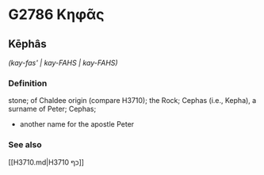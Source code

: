 # G2786 Κηφᾶς

## Kēphâs

_(kay-fas' | kay-FAHS | kay-FAHS)_

### Definition

stone; of Chaldee origin (compare H3710); the Rock; Cephas (i.e., Kepha), a surname of Peter; Cephas; 

- another name for the apostle Peter

### See also

[[H3710.md|H3710 כף]]
